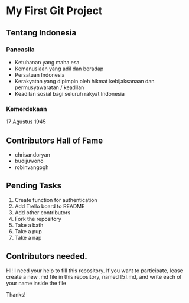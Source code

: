 # My First Git Project
## Tentang Indonesia
### Pancasila
- Ketuhanan yang maha esa
- Kemanusiaan yang adil dan beradap
- Persatuan Indonesia
- Kerakyatan yang dipimpin oleh hikmat kebijaksanaan dan permusyawaratan / keadilan
- Keadilan sosial bagi seluruh rakyat Indonesia
### Kemerdekaan
17 Agustus 1945

## Contributors Hall of Fame
- chrisandoryan
- budijuwono
- robinvangogh

## Pending Tasks
1. Create function for authentication
2. Add Trello board to README
3. Add other contributors
4. Fork the repository
5. Take a bath
6. Take a pup
7. Take a nap

## Contributors needed.
HI! I need your help to fill this repository. If you want to participate, lease create a new .md file in this repository, named [5].md, and write each of your name inside the file

Thanks!
